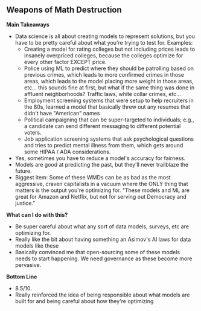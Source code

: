 ## Weapons of Math Destruction

**Main Takeaways**
- Data science is all about creating models to represent solutions, but you have to be pretty careful about what you're trying to test for. Examples:
	- Creating a model for rating colleges but not including prices leads to insanely overpriced colleges, because the colleges optimize for every other factor EXCEPT price.
	- Police using ML to predict where they should be patrolling based on previous crimes, which leads to more confirmed crimes in those areas, which leads to the model placing more weight in those areas, etc... this sounds fine at first, but what if the same thing was done in affluent neighborhoods? Traffic laws, white collar crimes, etc...
	- Employment screening systems that were setup to help recruiters in the 80s, learned a model that basically threw out any resumes that didn't have "American" names
	- Political campaigning that can be super-targeted to individuals; e.g., a candidate can send different messaging to different potential voters.
	- Job application screening systems that ask psychological questions and tries to predict mental illness from them, which gets around some HIPAA / ADA considerations.
- Yes, sometimes you have to reduce a model's accuracy for fairness.
- Models are good at predicting the past, but they'll never trailblaze the future.
- Biggest item: Some of these WMDs can be as bad as the most aggressive, craven capitalists in a vacuum where the ONLY thing that matters is the output you're optimizing for. "These models and ML are great for Amazon and Netflix, but not for serving out Democracy and justice."

**What can I do with this?**
- Be super careful about what any sort of data models, surveys, etc are optimizing for.
- Really like the bit about having something an Asimov's AI laws for data models like these
- Basically convinced me that open-sourcing some of these models needs to start happening. We need governance as these become more pervasive. 

**Bottom Line**
- 8.5/10.
- Really reinforced the idea of being responsible about what models are built for and being careful about how they're optimizing
<!--stackedit_data:
eyJoaXN0b3J5IjpbMTIwOTcxNTIzMCwxOTY4Mzc4MTU2LDQ1MD
A1NTE2MCwtODEyNTYxMDQwLDM0MzUyMDQxOSwxNjMwODkzODgy
XX0=
-->